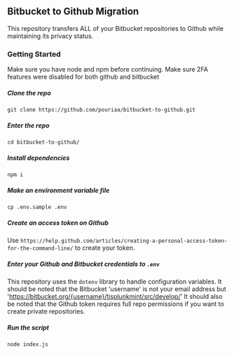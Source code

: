 ## Bitbucket to Github Migration
This repository transfers ALL of your Bitbucket repositories to Github while maintaining its privacy status.
### Getting Started
Make sure you have node and npm before continuing. Make sure 2FA features were disabled for both github and bitbucket
##### Clone the repo
`git clone https://github.com/pouriaa/bitbucket-to-github.git`
##### Enter the repo
`cd bitbucket-to-github/`
##### Install dependencies
`npm i`
##### Make an environment variable file
`cp .env.sample .env`
##### Create an access token on Github
Use `https://help.github.com/articles/creating-a-personal-access-token-for-the-command-line/` to create your token.
##### Enter your Github and Bitbucket credentials to `.env`
This repository uses the `dotenv` library to handle configuration variables. 
It should be noted that the Bitbucket 'username' is not your email address but 'https://bitbucket.org/{username}/tisplunkmint/src/develop/'
It should also be noted that the Github token requires full repo permissions if you want to create private repositories.
##### Run the script
`node index.js`

